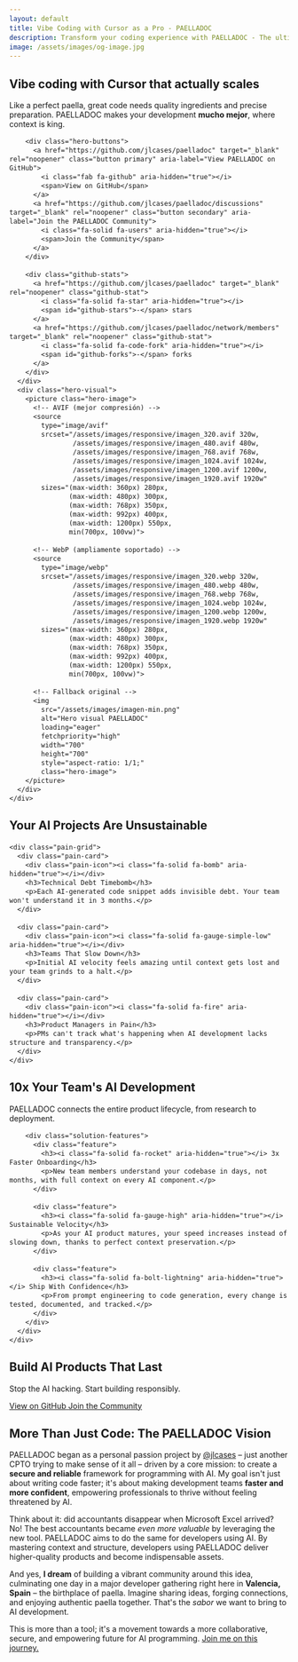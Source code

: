 ```yaml
---
layout: default
title: Vibe Coding with Cursor as a Pro - PAELLADOC
description: Transform your coding experience with PAELLADOC - The ultimate AI-powered development framework that makes your team's workflow mucho mejor.
image: /assets/images/og-image.jpg
---
```


<section class="hero paella-hero" id="lcp-container" aria-labelledby="lcp-target">
  <div class="container">
    <div class="hero-content">
      <div class="hero-text">
        <h1 id="lcp-target" fetchpriority="high">Vibe coding <span class="highlight">with Cursor</span> that <span class="highlight">actually&nbsp;scales</span></h1>
        <p class="hero-value-prop">Like a perfect paella, great code needs quality ingredients and precise preparation. PAELLADOC makes your development <strong>mucho mejor</strong>, where context is king.</p>
        
        <div class="hero-buttons">
          <a href="https://github.com/jlcases/paelladoc" target="_blank" rel="noopener" class="button primary" aria-label="View PAELLADOC on GitHub">
            <i class="fab fa-github" aria-hidden="true"></i>
            <span>View on GitHub</span>
          </a>
          <a href="https://github.com/jlcases/paelladoc/discussions" target="_blank" rel="noopener" class="button secondary" aria-label="Join the PAELLADOC Community">
            <i class="fa-solid fa-users" aria-hidden="true"></i>
            <span>Join the Community</span>
          </a>
        </div>
        
        <div class="github-stats">
          <a href="https://github.com/jlcases/paelladoc" target="_blank" rel="noopener" class="github-stat">
            <i class="fa-solid fa-star" aria-hidden="true"></i>
            <span id="github-stars">-</span> stars
          </a>
          <a href="https://github.com/jlcases/paelladoc/network/members" target="_blank" rel="noopener" class="github-stat">
            <i class="fa-solid fa-code-fork" aria-hidden="true"></i>
            <span id="github-forks">-</span> forks
          </a>
        </div>
      </div>
      <div class="hero-visual">
        <picture class="hero-image">
          <!-- AVIF (mejor compresión) -->
          <source
            type="image/avif"
            srcset="/assets/images/responsive/imagen_320.avif 320w,
                    /assets/images/responsive/imagen_480.avif 480w,
                    /assets/images/responsive/imagen_768.avif 768w,
                    /assets/images/responsive/imagen_1024.avif 1024w,
                    /assets/images/responsive/imagen_1200.avif 1200w,
                    /assets/images/responsive/imagen_1920.avif 1920w"
            sizes="(max-width: 360px) 280px,
                   (max-width: 480px) 300px,
                   (max-width: 768px) 350px,
                   (max-width: 992px) 400px,
                   (max-width: 1200px) 550px,
                   min(700px, 100vw)">
          
          <!-- WebP (ampliamente soportado) -->
          <source
            type="image/webp"
            srcset="/assets/images/responsive/imagen_320.webp 320w,
                    /assets/images/responsive/imagen_480.webp 480w,
                    /assets/images/responsive/imagen_768.webp 768w,
                    /assets/images/responsive/imagen_1024.webp 1024w,
                    /assets/images/responsive/imagen_1200.webp 1200w,
                    /assets/images/responsive/imagen_1920.webp 1920w"
            sizes="(max-width: 360px) 280px,
                   (max-width: 480px) 300px,
                   (max-width: 768px) 350px,
                   (max-width: 992px) 400px,
                   (max-width: 1200px) 550px,
                   min(700px, 100vw)">
          
          <!-- Fallback original -->
          <img
            src="/assets/images/imagen-min.png"
            alt="Hero visual PAELLADOC"
            loading="eager"
            fetchpriority="high"
            width="700"
            height="700"
            style="aspect-ratio: 1/1;"
            class="hero-image">
        </picture>
      </div>
    </div>
  </div>
</section>

<section class="pain-points" aria-labelledby="pain-points-heading">
  <div class="container">
    <h2 id="pain-points-heading">Your AI Projects Are <span>Unsustainable</span></h2>
    
    <div class="pain-grid">
      <div class="pain-card">
        <div class="pain-icon"><i class="fa-solid fa-bomb" aria-hidden="true"></i></div>
        <h3>Technical Debt Timebomb</h3>
        <p>Each AI-generated code snippet adds invisible debt. Your team won't understand it in 3 months.</p>
      </div>
      
      <div class="pain-card">
        <div class="pain-icon"><i class="fa-solid fa-gauge-simple-low" aria-hidden="true"></i></div>
        <h3>Teams That Slow Down</h3>
        <p>Initial AI velocity feels amazing until context gets lost and your team grinds to a halt.</p>
      </div>
      
      <div class="pain-card">
        <div class="pain-icon"><i class="fa-solid fa-fire" aria-hidden="true"></i></div>
        <h3>Product Managers in Pain</h3>
        <p>PMs can't track what's happening when AI development lacks structure and transparency.</p>
      </div>
    </div>
  </div>
</section>

<section class="solution" aria-labelledby="solution-heading">
  <div class="container">
    <div class="solution-content">
      <div class="solution-text">
        <h2 id="solution-heading"><span>10x</span> Your Team's AI Development</h2>
        <p class="solution-lead">PAELLADOC connects the entire product lifecycle, from research to deployment.</p>
        
        <div class="solution-features">
          <div class="feature">
            <h3><i class="fa-solid fa-rocket" aria-hidden="true"></i> 3x Faster Onboarding</h3>
            <p>New team members understand your codebase in days, not months, with full context on every AI component.</p>
          </div>
          
          <div class="feature">
            <h3><i class="fa-solid fa-gauge-high" aria-hidden="true"></i> Sustainable Velocity</h3>
            <p>As your AI product matures, your speed increases instead of slowing down, thanks to perfect context preservation.</p>
          </div>
          
          <div class="feature">
            <h3><i class="fa-solid fa-bolt-lightning" aria-hidden="true"></i> Ship With Confidence</h3>
            <p>From prompt engineering to code generation, every change is tested, documented, and tracked.</p>
          </div>
        </div>
      </div>
    </div>
  </div>
</section>

<section class="cta-section" aria-labelledby="cta-heading">
  <div class="container">
    <div class="cta-content">
      <h2 id="cta-heading">Build AI Products That <span>Last</span></h2>
      <p>Stop the AI hacking. Start building responsibly.</p>
      <div class="cta-buttons">
        <a href="https://github.com/jlcases/paelladoc" target="_blank" rel="noopener" class="button primary" aria-label="View PAELLADOC on GitHub">
          <i class="fa-brands fa-github" aria-hidden="true"></i>
          <span>View on GitHub</span>
        </a>
        <a href="https://github.com/jlcases/paelladoc/discussions" target="_blank" rel="noopener" class="button secondary" aria-label="Join the PAELLADOC Community Discussions">
          <i class="fa-solid fa-comments" aria-hidden="true"></i>
          <span>Join the Community</span>
        </a>
      </div>
    </div>
  </div>
</section>

<section class="vision-section section" aria-labelledby="vision-heading">
  <div class="container">
    <h2 id="vision-heading">More Than Just Code: The <span class="highlight">PAELLADOC Vision</span></h2>
    <div class="vision-content">
      <div class="vision-text">
        <p>PAELLADOC began as a personal passion project by <a href="https://github.com/jlcases" target="_blank" rel="noopener" class="author-link"><i class="fab fa-github" aria-hidden="true"></i> @jlcases</a> – just another CPTO trying to make sense of it all – driven by a core mission: to create a <strong>secure and reliable</strong> framework for programming with AI. My goal isn't just about writing code faster; it's about making development teams <strong>faster and more confident</strong>, empowering professionals to thrive without feeling threatened by AI.</p>
        <p>Think about it: did accountants disappear when Microsoft Excel arrived? No! The best accountants became <em>even more valuable</em> by leveraging the new tool. PAELLADOC aims to do the same for developers using AI. By mastering context and structure, developers using PAELLADOC deliver higher-quality products and become indispensable assets.</p>
        <p>And yes, <strong>I dream</strong> of building a vibrant community around this idea, culminating one day in a major developer gathering right here in <strong>Valencia, Spain</strong> – the birthplace of paella. Imagine sharing ideas, forging connections, and enjoying authentic paella together. That's the <em>sabor</em> we want to bring to AI development.</p>
        <p class="vision-cta">This is more than a tool; it's a movement towards a more collaborative, secure, and empowering future for AI programming. <a href="{{ "/contribute" | relative_url }}" class="highlight-link">Join me on this journey.</a></p>
      </div>
    </div>
  </div>
</section>
